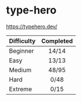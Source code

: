 # type-hero

<https://typehero.dev/>

| Difficulty | Completed |
| ---------- | :-------: |
| Beginner   |   14/14   |
| Easy       |   13/13   |
| Medium     |   48/95   |
| Hard       |   0/48    |
| Extreme    |   0/15    |
